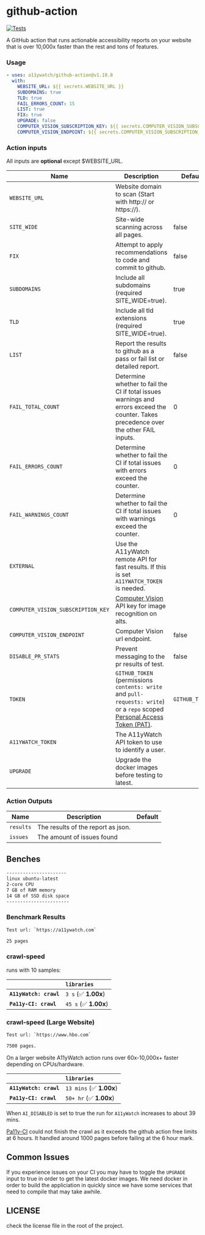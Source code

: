 # github-action

[![Tests](https://github.com/a11ywatch/github-actions/actions/workflows/action.yml/badge.svg)](https://github.com/a11ywatch/github-actions/actions/workflows/action.yml)

A GitHub action that runs actionable accessibility reports on your website that is over 10,000x faster than the rest and tons of features.

### Usage

```yaml
- uses: a11ywatch/github-action@v1.10.8
  with:
    WEBSITE_URL: ${{ secrets.WEBSITE_URL }}
    SUBDOMAINS: true
    TLD: true
    FAIL_ERRORS_COUNT: 15
    LIST: true
    FIX: true
    UPGRADE: false
    COMPUTER_VISION_SUBSCRIPTION_KEY: ${{ secrets.COMPUTER_VISION_SUBSCRIPTION_KEY }}
    COMPUTER_VISION_ENDPOINT: ${{ secrets.COMPUTER_VISION_SUBSCRIPTION_KEY }}
```

### Action inputs

All inputs are **optional** except $WEBSITE_URL.

| Name                               | Description                                                                                                                                                                                                              | Default        |
| ---------------------------------- | ------------------------------------------------------------------------------------------------------------------------------------------------------------------------------------------------------------------------ | -------------- |
| `WEBSITE_URL`                      | Website domain to scan (Start with http:// or https://).                                                                                                                                                                 |                |
| `SITE_WIDE`                        | Site-wide scanning across all pages.                                                                                                                                                                                     | false          |
| `FIX`                              | Attempt to apply recommendations to code and commit to github.                                                                                                                                                           | false          |
| `SUBDOMAINS`                       | Include all subdomains (required SITE_WIDE=true).                                                                                                                                                                        | true           |
| `TLD`                              | Include all tld extensions (required SITE_WIDE=true).                                                                                                                                                                    | true           |
| `LIST`                             | Report the results to github as a pass or fail list or detailed report.                                                                                                                                                  | false          |
| `FAIL_TOTAL_COUNT`                 | Determine whether to fail the CI if total issues warnings and errors exceed the counter. Takes precedence over the other FAIL inputs.                                                                                    | 0              |
| `FAIL_ERRORS_COUNT`                | Determine whether to fail the CI if total issues with errors exceed the counter.                                                                                                                                         | 0              |
| `FAIL_WARNINGS_COUNT`              | Determine whether to fail the CI if total issues with warnings exceed the counter.                                                                                                                                       | 0              |
| `EXTERNAL`                         | Use the A11yWatch remote API for fast results. If this is set `A11YWATCH_TOKEN` is needed.                                                                                                                               |                |
| `COMPUTER_VISION_SUBSCRIPTION_KEY` | [Computer Vision](https://azure.microsoft.com/en-us/services/cognitive-services/computer-vision/#overview) API key for image recognition on alts.                                                                        |                |
| `COMPUTER_VISION_ENDPOINT`         | Computer Vision url endpoint.                                                                                                                                                                                            | false          |
| `DISABLE_PR_STATS`                 | Prevent messaging to the pr results of test.                                                                                                                                                                             | false          |
| `TOKEN`                            | `GITHUB_TOKEN` (permissions `contents: write` and `pull-requests: write`) or a `repo` scoped [Personal Access Token (PAT)](https://docs.github.com/en/github/authenticating-to-github/creating-a-personal-access-token). | `GITHUB_TOKEN` |
| `A11YWATCH_TOKEN`                  | The A11yWatch API token to use to identify a user.                                                                                                                                                                       |                |
| `UPGRADE`                          | Upgrade the docker images before testing to latest.                                                                                                                                                                      |                |

### Action Outputs

| Name      | Description                        | Default |
| --------- | ---------------------------------- | ------- |
| `results` | The results of the report as json. |         |
| `issues`  | The amount of issues found         |         |

## Benches

```sh
----------------------
linux ubuntu-latest
2-core CPU
7 GB of RAM memory
14 GB of SSD disk space
-----------------------
```

### Benchmark Results

```sh
Test url: `https://a11ywatch.com`

25 pages
```

### crawl-speed

runs with 10 samples:

|                        | `libraries`           |
| :--------------------- | :-------------------- |
| **`A11yWatch: crawl`** | `3 s` (✅ **1.00x**)  |
| **`Pa11y-CI: crawl`**  | `45 s` (✅ **1.00x**) |

### crawl-speed (Large Website)

```sh
Test url: `https://www.hbo.com`

7500 pages.
```

On a larger website A11yWatch action runs over 60x-10,000x+ faster depending on CPUs/hardware.

|                        | `libraries`              |
| :--------------------- | :----------------------- |
| **`A11yWatch: crawl`** | `13 mins` (✅ **1.00x**) |
| **`Pa11y-CI: crawl`**  | `50+ hr` (✅ **1.00x**)  |

When `AI_DISABLED` is set to true the run for `A11yWatch` increases to about 39 mins.

[Pa11y-CI](https://github.com/pa11y/pa11y-ci) could not finish the crawl as it exceeds the github action free limits at 6 hours. It handled around 1000 pages before failing at the 6 hour mark.

## Common Issues

If you experience issues on your CI you may have to toggle the `UPGRADE` input to true in order to get the latest docker images.
We need docker in order to build the appliciation in quickly since we have some services that need to compile that may take awhile.

## LICENSE

check the license file in the root of the project.
